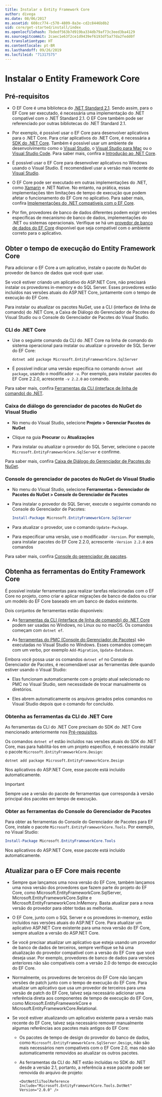 ```yaml
---
title: Instalar o Entity Framework Core
author: divega
ms.date: 08/06/2017
ms.assetid: 608cc774-c570-4809-8a3e-cd2c8446b8b2
uid: core/get-started/install/index
ms.openlocfilehash: 7bdedf563b7d919ba334db79af73c3eed3ba4129
ms.sourcegitcommit: 2caec1e63f2ce1d9439ef6193df5a77da2fedd0f
ms.translationtype: HT
ms.contentlocale: pt-BR
ms.lasthandoff: 09/26/2019
ms.locfileid: "71317575"
---
```

# <a name="installing-entity-framework-core"></a>Instalar o Entity Framework Core

## <a name="prerequisites"></a>Pré-requisitos

* O EF Core é uma biblioteca do [.NET Standard 2.1](/dotnet/standard/net-standard). Sendo assim, para o EF Core ser executado, é necessária uma implementação do .NET compatível com o .NET Standard 2.1. O EF Core também pode ser referenciado por outras bibliotecas do .NET Standard 2.1. 

* Por exemplo, é possível usar o EF Core para desenvolver aplicativos para o .NET Core. Para criar aplicativos do .NET Core, é necessária a [SDK do .NET Core](https://dotnet.microsoft.com/download). Também é possível usar um ambiente de desenvolvimento como o [Visual Studio](https://visualstudio.microsoft.com/vs), o [Visual Studio para Mac](https://visualstudio.microsoft.com/vs/mac) ou o [Visual Studio Code](https://code.visualstudio.com). Para saber mais, confira a [Introdução ao .NET Core](/dotnet/core/get-started).

* É possível usar o EF Core para desenvolver aplicativos no Windows usando o Visual Studio. É recomendável usar a versão mais recente do [Visual Studio](https://visualstudio.microsoft.com/vs).

* O EF Core pode ser executado em outras implementações do .NET, como [Xamarin](https://dotnet.microsoft.com/apps/xamarin) e .NET Native. No entanto, na prática, essas implementações têm limitações de tempo de execução que podem afetar o funcionamento do EF Core no aplicativo. Para saber mais, confira [Implementações do .NET compatíveis com o EF Core](xref:core/platforms/index).

* Por fim, provedores de banco de dados diferentes podem exigir versões específicas de mecanismo de banco de dados, implementações do .NET ou sistemas operacionais. Verifique se há um [provedor de banco de dados do EF Core](xref:core/providers/index) disponível que seja compatível com o ambiente correto para o aplicativo.

## <a name="get-the-entity-framework-core-runtime"></a>Obter o tempo de execução do Entity Framework Core

Para adicionar o EF Core a um aplicativo, instale o pacote do NuGet do provedor de banco de dados que você quer usar.

Se você estiver criando um aplicativo do ASP.NET Core, não precisará instalar os provedores in-memory e do SQL Server. Esses provedores estão incluídos nas versões atuais do ASP.NET Core, juntamente com o tempo de execução do EF Core.  

Para instalar ou atualizar os pacotes NuGet, use a CLI (interface de linha de comando) do .NET Core, a Caixa de Diálogo do Gerenciador de Pacotes do Visual Studio ou o Console do Gerenciador de Pacotes do Visual Studio.

### <a name="net-core-cli"></a>CLI do .NET Core

* Use o seguinte comando da CLI do .NET Core na linha de comando do sistema operacional para instalar ou atualizar o provedor de SQL Server do EF Core:

  ``` Console
  dotnet add package Microsoft.EntityFrameworkCore.SqlServer
  ```

* É possível indicar uma versão específica no comando `dotnet add package`, usando o modificador `-v`. Por exemplo, para instalar pacotes do EF Core 2.2.0, acrescente `-v 2.2.0` ao comando.

Para saber mais, confira [Ferramentas da CLI (interface de linha de comando) do .NET](/dotnet/core/tools/).

### <a name="visual-studio-nuget-package-manager-dialog"></a>Caixa de diálogo do gerenciador de pacotes do NuGet do Visual Studio

* No menu do Visual Studio, selecione **Projeto > Gerenciar Pacotes do NuGet**

* Clique na guia **Procurar** ou **Atualizações**

* Para instalar ou atualizar o provedor do SQL Server, selecione o pacote `Microsoft.EntityFrameworkCore.SqlServer` e confirme.

Para saber mais, confira [Caixa de Diálogo do Gerenciador de Pacotes do NuGet](/nuget/tools/package-manager-ui).

### <a name="visual-studio-nuget-package-manager-console"></a>Console do gerenciador de pacotes do NuGet do Visual Studio

* No menu do Visual Studio, selecione **Ferramentas > Gerenciador de Pacotes do NuGet > Console do Gerenciador de Pacotes**

* Para instalar o provedor do SQL Server, execute o seguinte comando no Console do Gerenciador de Pacotes:

  ``` PowerShell  
  Install-Package Microsoft.EntityFrameworkCore.SqlServer
  ```
* Para atualizar o provedor, use o comando `Update-Package`.

* Para especificar uma versão, use o modificador `-Version`. Por exemplo, para instalar pacotes do EF Core 2.2.0, acrescente `-Version 2.2.0` aos comandos

Para saber mais, confira [Console do gerenciador de pacotes](/nuget/tools/package-manager-console).

## <a name="get-the-entity-framework-core-tools"></a>Obtenha as ferramentas do Entity Framework Core

É possível instalar ferramentas para realizar tarefas relacionadas com o EF Core no projeto, como criar e aplicar migrações de banco de dados ou criar um modelo do EF Core baseado em um banco de dados existente.

Dois conjuntos de ferramentas estão disponíveis:

* As [ferramentas da CLI (interface de linha de comando) do .NET Core](xref:core/miscellaneous/cli/dotnet) podem ser usadas no Windows, no Linux ou no macOS. Os comandos começam com `dotnet ef`. 

* As [ferramentas do PMC (Console do Gerenciador de Pacotes)](xref:core/miscellaneous/cli/powershell) são executadas no Visual Studio no Windows. Esses comandos começam com um verbo, por exemplo `Add-Migration`, `Update-Database`.

Embora você possa usar os comandos `dotnet ef` no Console do Gerenciador de Pacotes, é recomendável usar as ferramentas dele quando estiver usando o Visual Studio:

* Elas funcionam automaticamente com o projeto atual selecionado no PMC no Visual Studio, sem necessidade de trocar manualmente os diretórios.  

* Eles abrem automaticamente os arquivos gerados pelos comandos no Visual Studio depois que o comando for concluído.

<a name="cli"></a>

### <a name="get-the-net-core-cli-tools"></a>Obtenha as ferramentas da CLI do .NET Core

As ferramentas da CLI do .NET Core precisam do SDK do .NET Core mencionado anteriormente nos [Pré-requisitos](#prerequisites).

Os comandos `dotnet ef` estão incluídos nas versões atuais do SDK do .NET Core, mas para habilitá-los em um projeto específico, é necessário instalar o pacote `Microsoft.EntityFrameworkCore.Design`:

``` Console 
dotnet add package Microsoft.EntityFrameworkCore.Design 
``` 

Nos aplicativos do ASP.NET Core, esse pacote está incluído automaticamente.

> [!IMPORTANT]      
> Sempre use a versão do pacote de ferramentas que corresponda à versão principal dos pacotes em tempo de execução.

### <a name="get-the-package-manager-console-tools"></a>Obter as ferramentas do Console do Gerenciador de Pacotes

Para obter as ferramentas do Console do Gerenciador de Pacotes para EF Core, instale o pacote `Microsoft.EntityFrameworkCore.Tools`. Por exemplo, no Visual Studio:

``` PowerShell  
Install-Package Microsoft.EntityFrameworkCore.Tools
``` 

Nos aplicativos do ASP.NET Core, esse pacote está incluído automaticamente.

## <a name="upgrading-to-the-latest-ef-core"></a>Atualizar para o EF Core mais recente

* Sempre que lançamos uma nova versão do EF Core, também lançamos uma nova versão dos provedores que fazem parte do projeto do EF Core, como Microsoft.EntityFrameworkCore.SqlServer, Microsoft.EntityFrameworkCore.Sqlite e Microsoft.EntityFrameworkCore.InMemory. Basta atualizar para a nova versão do provedor para obter todas as melhorias. 

* O EF Core, junto com o SQL Server e os provedores in-memory, estão incluídos nas versões atuais do ASP.NET Core. Para atualizar um aplicativo ASP.NET Core existente para uma nova versão do EF Core, sempre atualize a versão do ASP.NET Core.

* Se você precisar atualizar um aplicativo que esteja usando um provedor de banco de dados de terceiros, sempre verifique se há uma atualização do provedor compatível com a versão do EF Core que você deseja usar. Por exemplo, provedores de banco de dados para versões anteriores não são compatíveis com a versão 2.0 do tempo de execução do EF Core.

* Normalmente, os provedores de terceiros do EF Core não lançam versões de patch junto com o tempo de execução do EF Core. Para atualizar um aplicativo que usa um provedor de terceiros para uma versão de patch do EF Core, talvez seja necessário adicionar uma referência direta aos componentes de tempo de execução do EF Core, como Microsoft.EntityFrameworkCore e Microsoft.EntityFrameworkCore.Relational.

* Se você estiver atualizando um aplicativo existente para a versão mais recente do EF Core, talvez seja necessário remover manualmente algumas referências aos pacotes mais antigos do EF Core:

  * Os pacotes de tempo de design do provedor do banco de dados, como `Microsoft.EntityFrameworkCore.SqlServer.Design`, não são mais necessários nem compatíveis com o EF Core 2.0, mas não são automaticamente removidos ao atualizar os outros pacotes.

  * As ferramentas da CLI do .NET estão incluídas no SDK do .NET desde a versão 2.1, portanto, a referência a esse pacote pode ser removida do arquivo de projeto:

    ```
    <DotNetCliToolReference Include="Microsoft.EntityFrameworkCore.Tools.DotNet" Version="2.0.0" />
    ```

